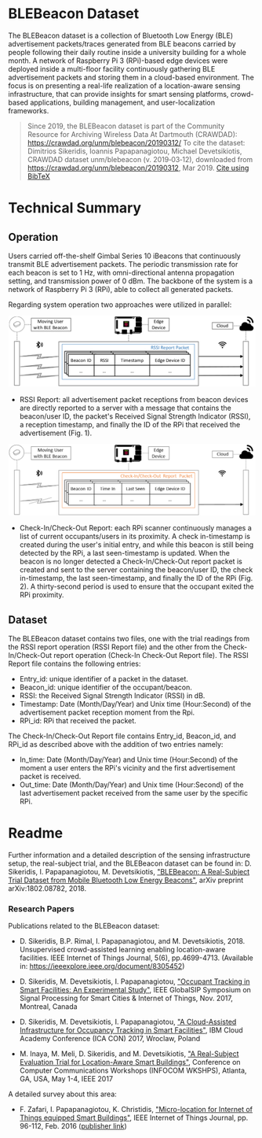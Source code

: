 # BLEBeacon Dataset
The BLEBeacon dataset is a collection of Bluetooth Low Energy (BLE)  advertisement packets/traces generated from BLE beacons carried by people following their daily routine inside a university building for a whole month. A network of Raspberry Pi 3 (RPi)-based edge devices were deployed inside a multi-floor facility continuously gathering BLE advertisement packets and storing them in a cloud-based environment. The focus is on presenting a real-life realization of a location-aware sensing infrastructure, that can provide insights for smart sensing platforms, crowd-based applications, building management, and user-localization frameworks. 

> Since 2019, the BLEBeacon dataset is part of the Community Resource for Archiving Wireless Data At Dartmouth (CRAWDAD): https://crawdad.org/unm/blebeacon/20190312/
> To cite the dataset: Dimitrios Sikeridis, Ioannis Papapanagiotou, Michael Devetsikiotis, CRAWDAD dataset unm/blebeacon (v. 2019‑03‑12), downloaded from https://crawdad.org/unm/blebeacon/20190312, Mar 2019.
> [Cite using BibTeX](https://crawdad.org/unm/blebeacon/20190312/)
 

# Technical Summary

## Operation




Users carried off-the-shelf Gimbal Series 10 iBeacons that continuously transmit BLE advertisement packets. The periodic transmission rate for each beacon is set to 1 Hz, with omni-directional antenna propagation setting, and transmission power of 0 dBm. The backbone of the system is a network of Raspberry Pi 3 (RPi), able to collect all generated packets. 

Regarding system operation two approaches were utilized in parallel:


![RSSI](https://github.com/dimisik/BLEBeacon-Dataset/blob/master/images/ARCH.png)
* RSSI Report: all advertisement packet receptions from beacon devices are directly reported to a server with a message that contains the beacon/user ID, the packet's Received Signal Strength Indicator (RSSI), a reception timestamp, and finally the ID of the RPi that received the advertisement (Fig. 1).


![Check](https://github.com/dimisik/BLEBeacon-Dataset/blob/master/images/check.png)
* Check-In/Check-Out Report: each RPi scanner continuously manages a list of current occupants/users in its proximity. A check in-timestamp is created during the user's initial entry, and while this beacon is still being detected by the RPi, a last seen-timestamp is updated. When the beacon is no longer detected a Check-In/Check-Out report packet is created and sent to the server containing the beacon/user ID, the check in-timestamp, the last seen-timestamp, and finally the ID of the RPi (Fig. 2). A thirty-second period is used to ensure that the occupant exited the RPi proximity.


## Dataset

The BLEBeacon dataset contains two files, one with the trial readings from the RSSI report operation (RSSI Report file) and the other from the Check-In/Check-Out report operation (Check-In Check-Out Report file). 
The RSSI Report file contains the following entries:
* Entry_id: unique identifier of a packet in the dataset.
* Beacon_id: unique identifier of the occupant/beacon.
* RSSI: the Received Signal Strength Indicator (RSSI) in dB.
* Timestamp: Date (Month/Day/Year) and Unix time (Hour:Second) of the advertisement packet reception moment from the Rpi.
* RPi_id: RPi that received the packet.


The Check-In/Check-Out Report file contains Entry_id, Beacon_id, and RPi_id as described above with the addition of two entries namely:
* In_time: Date (Month/Day/Year) and Unix time (Hour:Second) of the moment a user enters the RPi's vicinity and the first advertisement packet is received.
* Out_time: Date (Month/Day/Year) and Unix time (Hour:Second) of the last advertisement packet received from the same user by the specific RPi.


# Readme

Further information and a detailed description of the sensing infrastructure setup, the real-subject trial, and the BLEBeacon dataset can be found in: D. Sikeridis, I. Papapanagiotou, M. Devetsikiotis,  ["BLEBeacon: A Real-Subject Trial Dataset from Mobile Bluetooth Low Energy Beacons"](https://arxiv.org/abs/1802.08782), arXiv preprint arXiv:1802.08782, 2018.


### Research Papers


Publications related to the BLEBeacon dataset:

* D. Sikeridis, B.P. Rimal, I. Papapanagiotou, and M. Devetsikiotis, 2018. Unsupervised crowd-assisted learning enabling location-aware facilities. IEEE Internet of Things Journal, 5(6), pp.4699-4713. (Available in: https://ieeexplore.ieee.org/document/8305452)

* D. Sikeridis, M. Devetsikiotis, I. Papapanagiotou, ["Occupant Tracking in Smart Facilities: An Experimental Study"](http://ipapapa.github.io/Files/GlobalSIP_2017.pdf), IEEE GlobalSIP Symposium on Signal Processing for Smart Cities & Internet of Things, Nov. 2017, Montreal, Canada

* D. Sikeridis, M. Devetsikiotis, I. Papapanagiotou, ["A Cloud-Assisted Infrastructure for Occupancy Tracking in Smart Facilities"](http://ipapapa.github.io/Files/ICACON_2017.pdf), IBM Cloud Academy Conference (ICA CON) 2017, Wroclaw, Poland

* M. Inaya, M. Meli, D. Sikeridis, and M. Devetsikiotis, ["A Real-Subject Evaluation Trial for Location-Aware Smart Buildings"](http://ipapapa.github.io/Files/ICACON_2017.pdf),  Conference on Computer Communications Workshops (INFOCOM WKSHPS), Atlanta, GA, USA, May 1-4, IEEE 2017

A detailed survey about this area: 

* F. Zafari, I. Papapanagiotou, K. Christidis, ["Micro-location for Internet of Things equipped Smart Buildings"](http://ipapapa.github.io/Files/IEEEIOT2015.pdf), IEEE Internet of Things Journal, pp. 96-112, Feb. 2016 ([publisher link](http://ieeexplore.ieee.org/xpl/freeabs_all.jsp?arnumber=7120085))
